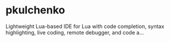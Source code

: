 # pkulchenko
Lightweight Lua-based IDE for Lua with code completion, syntax highlighting, live coding, remote debugger, and code a…
